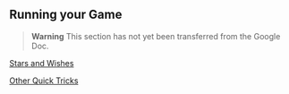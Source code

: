 ## Running your Game

> **Warning**
> This section has not yet been transferred from the Google Doc.

[Stars and Wishes](./Stars_and_Wishes.md)

[Other Quick Tricks](./Other_Quick_Tricks.md)

